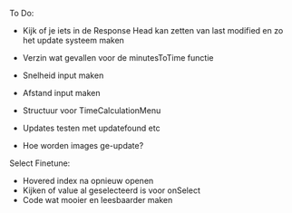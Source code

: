 To Do:
- Kijk of je iets in de Response Head kan zetten van last modified en zo het update systeem maken

- Verzin wat gevallen voor de minutesToTime functie

- Snelheid input maken
- Afstand input maken
- Structuur voor TimeCalculationMenu

- Updates testen met updatefound etc
- Hoe worden images ge-update?



Select Finetune:
- Hovered index na opnieuw openen
- Kijken of value al geselecteerd is voor onSelect
- Code wat mooier en leesbaarder maken